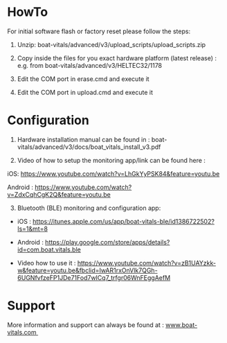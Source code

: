 # HowTo

For initial software flash or factory reset please follow the steps:

1. Unzip: boat-vitals/advanced/v3/upload_scripts/upload_scripts.zip

2. Copy inside the files for you exact hardware platform (latest release) : e.g. from boat-vitals/advanced/v3/HELTEC32/1178

3. Edit the COM port in erase.cmd and execute it

4. Edit the COM port in upload.cmd and execute it

# Configuration

1. Hardware installation manual can be found in : boat-vitals/advanced/v3/docs/boat_vitals_install_v3.pdf

2. Video of how to setup the monitoring app/link can be found here : 

iOS: https://www.youtube.com/watch?v=LhGkYyPSK84&feature=youtu.be

Android : https://www.youtube.com/watch?v=ZdxCqhCgK2Q&feature=youtu.be

3. Bluetooth (BLE) monitoring and configuration app:

- iOS : https://itunes.apple.com/us/app/boat-vitals-ble/id1386722502?ls=1&mt=8
- Android : https://play.google.com/store/apps/details?id=com.boat.vitals.ble

- Video how to use it : https://www.youtube.com/watch?v=zB1UAYzkk-w&feature=youtu.be&fbclid=IwAR1rxOnVlk7QGh-6UGNfvfzeFP1JDe71Fod7wICq7_trfgr06WnFEggAefM


# Support

More information and support can always be found at : www.boat-vitals.com 
